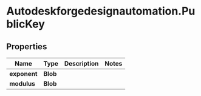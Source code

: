 # Autodeskforgedesignautomation.PublicKey

## Properties
Name | Type | Description | Notes
------------ | ------------- | ------------- | -------------
**exponent** | **Blob** |  | 
**modulus** | **Blob** |  | 


